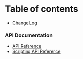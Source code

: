 # Table of contents

* [Change Log](CHANGELOG.md)

### API Documentation

* [API Reference](http://b2ihealthcare.github.io/snow-owl/6.10.0/api-docs/)
* [Scripting API Reference](http://b2ihealthcare.github.io/snow-owl/6.10.0/scripting-api-docs/)